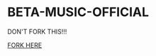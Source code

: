 # BETA-MUSIC-OFFICIAL

DON'T FORK THIS!!!

[FORK HERE](https://github.com/Teamyukki/YukkimusicBot)         

